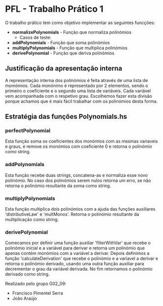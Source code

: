 # PFL - Trabalho Prático 1
O trabalho prático tem como objetivo implementar as seguintes funcções:
- **normalizePolynomials** - Função que normaliza polinómios
    - Casos de teste:
- **addPolynomials** - Função que soma polinómios
- **multiplyPolynomials** - Função que multiplica polinómios
- **derivePolynomial** - Função que deriva polinómios

## Justificação da apresentação interna
A representação interna dos polinómios é feita através de uma lista de momómios. Cada monónimo é representado por 2 elementos, sendo o primeiro o coeficiente e o segundo uma lista de variáveis. Cada variável vem acompanhada com o respetivo grau. Escolhemos fazer esta divisão porque achamos que é mais fácil trabalhar com os polinómios desta forma.

## Estratégia das funções Polynomials.hs
### perfectPolynomial
Esta função soma os coeficientes dos monómios com as mesmas variaveis e graus, e remove os monómios com coeficiente 0 e retorna o polinómio como string.

### addPolynomials
Esta função recebe duas strings, concatena-as e normaliza esse novo polinómio. No caso dos polinómios serem nulos retorna um erro, se não retorna o polinómio resultante da soma como string.

### multiplyPolynomials
Esta função multiplica dois polinómios com a ajuda das funções auxiliares 'distributiveLaw' e 'multMonos'. Retorna o polinómio resultante da multiplicação como string.

### derivePolynomial
Comecamos por definir uma função auxiliar 'filterWithVar' que recebe o polinómio inicial e a variável para derivar e retorna um polinómio que apenas contém monómios com a variável a derivar. Depois definimos a função 'calculateDerivation' que recebe o polinómio e a variavel a derivar e retorna o polinómio derivado, usando uma outra função auxiliar para decrementar o grau da variável derivada. No fim retornamos o polinómio derivado como string.




Realizado pelo grupo G02_09:
- Francisco Pimentel Serra
- João Araújo